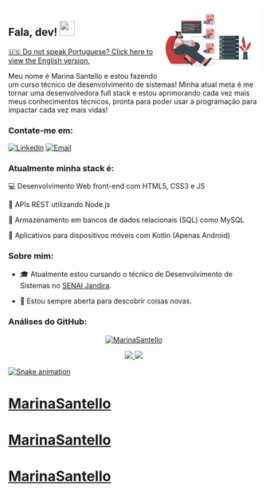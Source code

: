 <a href="https://storyset.com/web">
  <img align="right" src="./img/avatar.svg" alt="a dev" width=40% height=40% />
</a>

## Fala, dev! <img src="https://raw.githubusercontent.com/kaueMarques/kaueMarques/master/hi.gif" width="30px" height="30px">

<a href="https://github.com/MarinaSantello/MarinaSantello/blob/main/README-EN.md">🇺🇸 Do not speak Portuguese? Click here to view the English version.</a>

Meu nome é Marina Santello e estou fazendo um curso técnico de desenvolvimento de sistemas! Minha atual meta é me tornar uma desenvolvedora full stack e estou aprimorando cada vez mais meus conhecimentos técnicos, pronta para poder usar a programação para impactar cada vez mais vidas!

### Contate-me em:

[![Linkedin](https://img.shields.io/badge/Linkedin-2867b2?style=for-the-badge&logo=linkedin&logoColor=white)](https://www.linkedin.com/in/marina-santello-21886123a)
[![Email](https://img.shields.io/badge/Email-EA4335?style=for-the-badge&logo=gmail&logoColor=white)](mailto:marina.12soft@gmail.com)

### Atualmente minha stack é:

💻 Desenvolvimento Web front-end com HTML5, CSS3 e JS

📡 APIs REST utilizando Node.js

💾 Armazenamento em bancos de dados relacionais (SQL) como MySQL

📱 Aplicativos para dispositivos móveis com Kotlin (Apenas Android)

### Sobre mim:

- 🎓 Atualmente estou cursando o técnico de Desenvolvimento de Sistemas no [SENAI Jandira](https://jandira.sp.senai.br/).

- 🔭 Estou sempre aberta para descobrir coisas novas.

### Análises do GitHub:

<div align="center">
  <a href="https://github.com/MarinaSantello">
  <p><img align="center" src="https://github-readme-streak-stats.herokuapp.com/?user=MarinaSantello&&theme=dracula" alt="MarinaSantello" /></p>
  <img height="180em" src="https://github-readme-stats.vercel.app/api?username=MarinaSantello&show_icons=true&theme=dracula&include_all_commits=true&count_private=true"/>
  <img height="180em" src="https://github-readme-stats.vercel.app/api/top-langs/?username=MarinaSantello&layout=compact&langs_count=7&theme=dracula"/>
</div>

![Snake animation](https://github.com/MarinaSantello/MarinaSantello/blob/output/github-contribution-grid-snake.svg)
# MarinaSantello
# MarinaSantello
# MarinaSantello
